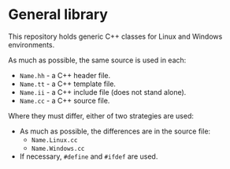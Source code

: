 # General library
This repository holds generic C++ classes for Linux and Windows environments.

As much as possible, the same source is used in each:

 - `Name.hh` - a C++ header file.
 - `Name.tt` - a C++ template file.
 - `Name.ii` - a C++ include file (does not stand alone).
 - `Name.cc` - a C++ source file.

Where they must differ, either of two strategies are used:

 - As much as possible, the differences are in the source file:
   - `Name.Linux.cc`
   - `Name.Windows.cc`
 - If necessary, `#define` and `#ifdef` are used.
